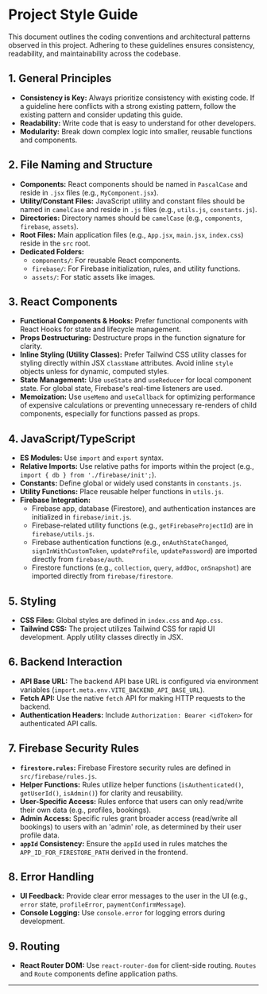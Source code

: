 # Project Style Guide

This document outlines the coding conventions and architectural patterns observed in this project. Adhering to these guidelines ensures consistency, readability, and maintainability across the codebase.

## 1. General Principles

*   **Consistency is Key:** Always prioritize consistency with existing code. If a guideline here conflicts with a strong existing pattern, follow the existing pattern and consider updating this guide.
*   **Readability:** Write code that is easy to understand for other developers.
*   **Modularity:** Break down complex logic into smaller, reusable functions and components.

## 2. File Naming and Structure

*   **Components:** React components should be named in `PascalCase` and reside in `.jsx` files (e.g., `MyComponent.jsx`).
*   **Utility/Constant Files:** JavaScript utility and constant files should be named in `camelCase` and reside in `.js` files (e.g., `utils.js`, `constants.js`).
*   **Directories:** Directory names should be `camelCase` (e.g., `components`, `firebase`, `assets`).
*   **Root Files:** Main application files (e.g., `App.jsx`, `main.jsx`, `index.css`) reside in the `src` root.
*   **Dedicated Folders:**
    *   `components/`: For reusable React components.
    *   `firebase/`: For Firebase initialization, rules, and utility functions.
    *   `assets/`: For static assets like images.

## 3. React Components

*   **Functional Components & Hooks:** Prefer functional components with React Hooks for state and lifecycle management.
*   **Props Destructuring:** Destructure props in the function signature for clarity.
*   **Inline Styling (Utility Classes):** Prefer Tailwind CSS utility classes for styling directly within JSX `className` attributes. Avoid inline `style` objects unless for dynamic, computed styles.
*   **State Management:** Use `useState` and `useReducer` for local component state. For global state, Firebase's real-time listeners are used.
*   **Memoization:** Use `useMemo` and `useCallback` for optimizing performance of expensive calculations or preventing unnecessary re-renders of child components, especially for functions passed as props.

## 4. JavaScript/TypeScript

*   **ES Modules:** Use `import` and `export` syntax.
*   **Relative Imports:** Use relative paths for imports within the project (e.g., `import { db } from './firebase/init';`).
*   **Constants:** Define global or widely used constants in `constants.js`.
*   **Utility Functions:** Place reusable helper functions in `utils.js`.
*   **Firebase Integration:**
    *   Firebase app, database (Firestore), and authentication instances are initialized in `firebase/init.js`.
    *   Firebase-related utility functions (e.g., `getFirebaseProjectId`) are in `firebase/utils.js`.
    *   Firebase authentication functions (e.g., `onAuthStateChanged`, `signInWithCustomToken`, `updateProfile`, `updatePassword`) are imported directly from `firebase/auth`.
    *   Firestore functions (e.g., `collection`, `query`, `addDoc`, `onSnapshot`) are imported directly from `firebase/firestore`.

## 5. Styling

*   **CSS Files:** Global styles are defined in `index.css` and `App.css`.
*   **Tailwind CSS:** The project utilizes Tailwind CSS for rapid UI development. Apply utility classes directly in JSX.

## 6. Backend Interaction

*   **API Base URL:** The backend API base URL is configured via environment variables (`import.meta.env.VITE_BACKEND_API_BASE_URL`).
*   **Fetch API:** Use the native `fetch` API for making HTTP requests to the backend.
*   **Authentication Headers:** Include `Authorization: Bearer <idToken>` for authenticated API calls.

## 7. Firebase Security Rules

*   **`firestore.rules`:** Firebase Firestore security rules are defined in `src/firebase/rules.js`.
*   **Helper Functions:** Rules utilize helper functions (`isAuthenticated()`, `getUserId()`, `isAdmin()`) for clarity and reusability.
*   **User-Specific Access:** Rules enforce that users can only read/write their own data (e.g., profiles, bookings).
*   **Admin Access:** Specific rules grant broader access (read/write all bookings) to users with an 'admin' role, as determined by their user profile data.
*   **`appId` Consistency:** Ensure the `appId` used in rules matches the `APP_ID_FOR_FIRESTORE_PATH` derived in the frontend.

## 8. Error Handling

*   **UI Feedback:** Provide clear error messages to the user in the UI (e.g., `error` state, `profileError`, `paymentConfirmMessage`).
*   **Console Logging:** Use `console.error` for logging errors during development.

## 9. Routing

*   **React Router DOM:** Use `react-router-dom` for client-side routing. `Routes` and `Route` components define application paths.

---
